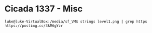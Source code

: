 # Cicada 1337 - Misc





```
luke@luke-VirtualBox:/media/sf_VM$ strings level1.png | grep https
https://postimg.cc/3kM6gYzr
```
